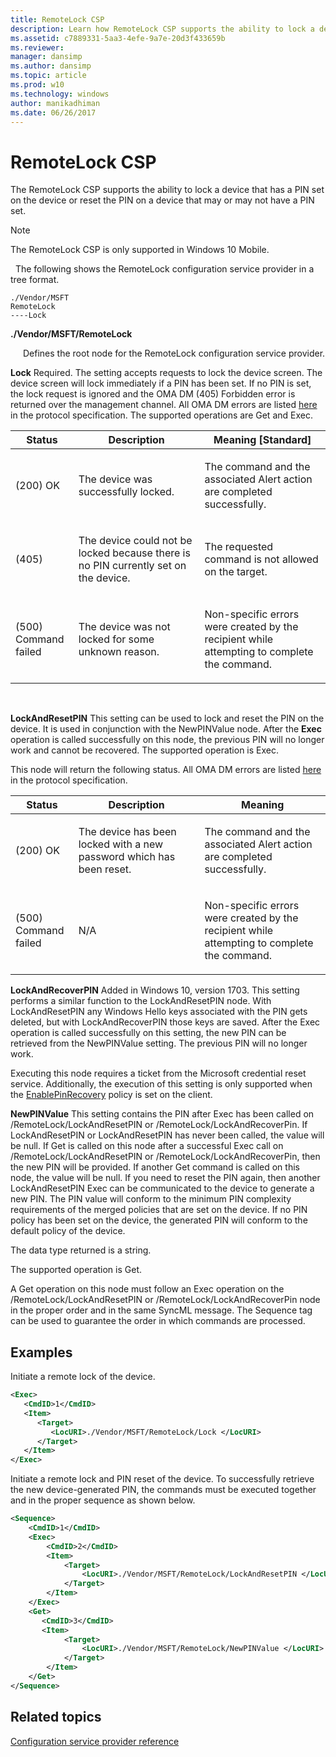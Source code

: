 ```yaml
---
title: RemoteLock CSP
description: Learn how RemoteLock CSP supports the ability to lock a device that has a PIN set on the device or reset the PIN on a device that may or may not have a PIN set.
ms.assetid: c7889331-5aa3-4efe-9a7e-20d3f433659b
ms.reviewer: 
manager: dansimp
ms.author: dansimp
ms.topic: article
ms.prod: w10
ms.technology: windows
author: manikadhiman
ms.date: 06/26/2017
---
```


# RemoteLock CSP


The RemoteLock CSP supports the ability to lock a device that has a PIN set on the device or reset the PIN on a device that may or may not have a PIN set.

> [!Note]
> The RemoteLock CSP is only supported in Windows 10 Mobile.

 
The following shows the RemoteLock configuration service provider in a tree format.
```
./Vendor/MSFT
RemoteLock
----Lock
```
<a href="" id="--vendor-msft-remotelock"></a>**./Vendor/MSFT/RemoteLock**
<p style="margin-left: 20px">Defines the root node for the RemoteLock configuration service provider.</p>

<a href="" id="lock"></a>**Lock**
Required. The setting accepts requests to lock the device screen. The device screen will lock immediately if a PIN has been set. If no PIN is set, the lock request is ignored and the OMA DM (405) Forbidden error is returned over the management channel. All OMA DM errors are listed [here](https://go.microsoft.com/fwlink/p/?LinkId=522607) in the protocol specification. The supported operations are Get and Exec.

<table>
<colgroup>
<col width="20%" />
<col width="40%" />
<col width="40%" />
</colgroup>
<thead>
<tr class="header">
<th>Status</th>
<th>Description</th>
<th>Meaning [Standard]</th>
</tr>
</thead>
<tbody>
<tr class="odd">
<td><p>(200) OK</p></td>
<td><p>The device was successfully locked.</p></td>
<td><p>The command and the associated Alert action are completed successfully.</p></td>
</tr>
<tr class="even">
<td><p>(405)</p></td>
<td><p>The device could not be locked because there is no PIN currently set on the device.</p></td>
<td><p>The requested command is not allowed on the target.</p></td>
</tr>
<tr class="odd">
<td><p>(500) Command failed</p></td>
<td><p>The device was not locked for some unknown reason.</p></td>
<td><p>Non-specific errors were created by the recipient while attempting to complete the command.</p></td>
</tr>
</tbody>
</table>

 

<a href="" id="lockandresetpin"></a>**LockAndResetPIN**
This setting can be used to lock and reset the PIN on the device. It is used in conjunction with the NewPINValue node. After the **Exec** operation is called successfully on this node, the previous PIN will no longer work and cannot be recovered. The supported operation is Exec.

This node will return the following status. All OMA DM errors are listed [here](https://go.microsoft.com/fwlink/p/?LinkId=522607) in the protocol specification.

<table>
<colgroup>
<col width="20%" />
<col width="40%" />
<col width="<40></40>%" />
</colgroup>
<thead>
<tr class="header">
<th>Status</th>
<th>Description</th>
<th>Meaning</th>
</tr>
</thead>
<tbody>
<tr class="odd">
<td><p>(200) OK</p></td>
<td><p>The device has been locked with a new password which has been reset.</p></td>
<td><p>The command and the associated Alert action are completed successfully.</p></td>
</tr>
<tr class="even">
<td><p>(500) Command failed</p></td>
<td><p>N/A</p></td>
<td><p>Non-specific errors were created by the recipient while attempting to complete the command.</p></td>
</tr>
</tbody>
</table>

<a href="" id="lockandrecoverpin"></a>**LockAndRecoverPIN**
Added in Windows 10, version 1703. This setting performs a similar function to the LockAndResetPIN node. With LockAndResetPIN any Windows Hello keys associated with the PIN gets deleted, but with LockAndRecoverPIN those keys are saved. After the Exec operation is called successfully on this setting, the new PIN can be retrieved from the NewPINValue setting. The previous PIN will no longer work.

Executing this node requires a ticket from the Microsoft credential reset service. Additionally, the execution of this setting is only supported when the [EnablePinRecovery](https://msdn.microsoft.com/windows/hardware/commercialize/customize/mdm/passportforwork-csp#tenantid-policies-enablepinrecovery) policy is set on the client.


<a href="" id="newpinvalue"></a>**NewPINValue**
This setting contains the PIN after Exec has been called on /RemoteLock/LockAndResetPIN or /RemoteLock/LockAndRecoverPin. If LockAndResetPIN or LockAndResetPIN has never been called, the value will be null. If Get is called on this node after a successful Exec call on /RemoteLock/LockAndResetPIN or /RemoteLock/LockAndRecoverPin, then the new PIN will be provided. If another Get command is called on this node, the value will be null. If you need to reset the PIN again, then another LockAndResetPIN Exec can be communicated to the device to generate a new PIN. The PIN value will conform to the minimum PIN complexity requirements of the merged policies that are set on the device. If no PIN policy has been set on the device, the generated PIN will conform to the default policy of the device.

The data type returned is a string.

The supported operation is Get.

A Get operation on this node must follow an Exec operation on the /RemoteLock/LockAndResetPIN or /RemoteLock/LockAndRecoverPin node in the proper order and in the same SyncML message. The Sequence tag can be used to guarantee the order in which commands are processed.

## Examples


Initiate a remote lock of the device.

```xml
<Exec>
   <CmdID>1</CmdID>
   <Item>
      <Target>
         <LocURI>./Vendor/MSFT/RemoteLock/Lock </LocURI>
      </Target>
   </Item>
</Exec>
```

Initiate a remote lock and PIN reset of the device. To successfully retrieve the new device-generated PIN, the commands must be executed together and in the proper sequence as shown below.

```xml
<Sequence>
    <CmdID>1</CmdID>
    <Exec>
        <CmdID>2</CmdID>
        <Item>
            <Target>
                <LocURI>./Vendor/MSFT/RemoteLock/LockAndResetPIN </LocURI>
            </Target>
        </Item>
    </Exec>
    <Get>
       <CmdID>3</CmdID>
       <Item>
            <Target>
                <LocURI>./Vendor/MSFT/RemoteLock/NewPINValue </LocURI>
            </Target>
        </Item>
    </Get>
</Sequence>
```


## Related topics


[Configuration service provider reference](configuration-service-provider-reference.md)

 

 






